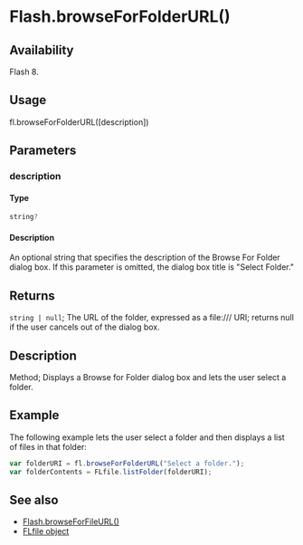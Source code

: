 # Flash.browseForFolderURL()

## Availability

Flash 8.

## Usage

fl.browseForFolderURL([description])

## Parameters

### **description**

#### Type

```typescript
string?
```

#### Description

An optional string that specifies the description of the Browse For Folder dialog box. If this parameter is omitted, the dialog box title is "Select Folder."

## Returns

`string | null`; The URL of the folder, expressed as a file:/// URI; returns null if the user cancels out of the dialog box.

## Description

Method; Displays a Browse for Folder dialog box and lets the user select a folder.

## Example

The following example lets the user select a folder and then displays a list of files in that folder:

```javascript
var folderURI = fl.browseForFolderURL("Select a folder.");
var folderContents = FLfile.listFolder(folderURI);
```

## See also

- [Flash.browseForFileURL()](../Flash_object/Flash3.md)
- [FLfile object](../FLfile_object/FLfile_summary.md)
